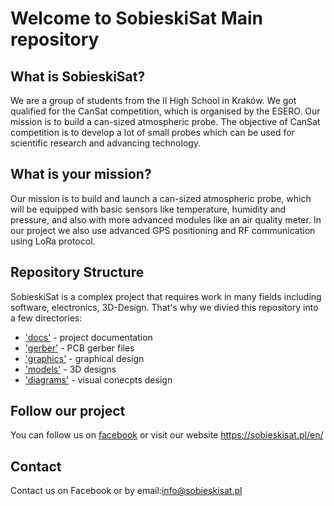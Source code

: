 # Welcome to SobieskiSat Main repository
## What is SobieskiSat?
We are a group of students from the II High School in Kraków. We got qualified for the CanSat competition, which is organised by the ESERO. Our mission is to build a can-sized atmospheric probe. The objective of CanSat competition is to develop a lot of small probes which can be used for scientific research and advancing technology.

## What is your mission?
Our mission is to build and launch a can-sized atmospheric probe, which will be equipped with basic sensors like temperature, humidity and  pressure, and also with more advanced modules like an air quality meter. In our project we also use advanced GPS positioning and RF communication using LoRa protocol.

## Repository Structure
SobieskiSat is a complex project that requires work in many fields including software, electronics, 3D-Design. That's why we divied this repository into a few directories:
  - ['docs'](docs/) - project documentation
  - ['gerber'](gerber/) - PCB gerber files
  - ['graphics'](grapics/) - graphical design
  - ['models'](models/) - 3D designs
  - ['diagrams'](diagrams/) - visual conecpts design
  
 ## Follow our project
 You can follow us on [facebook](https://www.facebook.com/SobieskiSat/) or visit our website <https://sobieskisat.pl/en/>
 
 ## Contact
 Contact us on Facebook or by email:<info@sobieskisat.pl>
  
